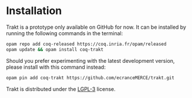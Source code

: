 # Installation

Trakt is a prototype only available on GitHub for now.
It can be installed by running the following commands in the terminal:

```bash
opam repo add coq-released https://coq.inria.fr/opam/released
opam update && opam install coq-trakt
```

Should you prefer experimenting with the latest development version, please install with this command instead:

```bash
opam pin add coq-trakt https://github.com/ecranceMERCE/trakt.git
```

Trakt is distributed under the [LGPL-3](https://choosealicense.com/licenses/lgpl-3.0/) license.